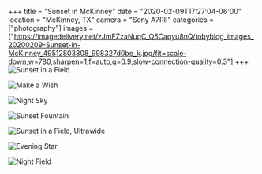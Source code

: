 +++
title = "Sunset in McKinney"
date = "2020-02-09T17:27:04-06:00"
location = "McKinney, TX"
camera = "Sony A7RII"
categories = ["photography"]
images = ["https://imagedelivery.net/zJmFZzaNuqC_Q5Caqyu8nQ/tobyblog_images_20200209-Sunset-in-McKinney_49512803808_998327d0be_k.jpg/fit=scale-down,w=780,sharpen=1,f=auto,q=0.9,slow-connection-quality=0.3"]
+++
![Sunset in a Field](https://imagedelivery.net/zJmFZzaNuqC_Q5Caqyu8nQ/tobyblog_images_20200209-Sunset-in-McKinney_49512803808_998327d0be_k.jpg/fit=scale-down,w=780,sharpen=1,f=auto,q=0.9,slow-connection-quality=0.3)
<!--more-->

![Make a Wish](https://imagedelivery.net/zJmFZzaNuqC_Q5Caqyu8nQ/tobyblog_images_20200209-Sunset-in-McKinney_49512805733_78b6785762_k.jpg/fit=scale-down,w=780,sharpen=1,f=auto,q=0.9,slow-connection-quality=0.3)

![Night Sky](https://imagedelivery.net/zJmFZzaNuqC_Q5Caqyu8nQ/tobyblog_images_20200209-Sunset-in-McKinney_49513319466_52f6005182_k.jpg/fit=scale-down,w=780,sharpen=1,f=auto,q=0.9,slow-connection-quality=0.3)

![Sunset Fountain](https://imagedelivery.net/zJmFZzaNuqC_Q5Caqyu8nQ/tobyblog_images_20200209-Sunset-in-McKinney_49512804028_4e6b4a1942_k.jpg/fit=scale-down,w=780,sharpen=1,f=auto,q=0.9,slow-connection-quality=0.3)

![Sunset in a Field, Ultrawide](https://imagedelivery.net/zJmFZzaNuqC_Q5Caqyu8nQ/tobyblog_images_20200209-Sunset-in-McKinney_49513320916_5ed2f77372_k.jpg/fit=scale-down,w=780,sharpen=1,f=auto,q=0.9,slow-connection-quality=0.3)

![Evening Star](https://imagedelivery.net/zJmFZzaNuqC_Q5Caqyu8nQ/tobyblog_images_20200209-Sunset-in-McKinney_49512804708_b7f0b0b97b_k.jpg/fit=scale-down,w=780,sharpen=1,f=auto,q=0.9,slow-connection-quality=0.3)

![Night Field](https://imagedelivery.net/zJmFZzaNuqC_Q5Caqyu8nQ/tobyblog_images_20200209-Sunset-in-McKinney_49512802328_15c99abdeb_k.jpg/fit=scale-down,w=780,sharpen=1,f=auto,q=0.9,slow-connection-quality=0.3)
